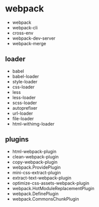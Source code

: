 # webpack

- webpack
- webpack-cli
- cross-env
- webpack-dev-server
- webpack-merge

## loader

- babel
- babel-loader
- style-loader
- css-loader
- less
- less-loader
- scss-loader
- autoprefixer
- url-loader
- file-loader
- html-withimg-loader

## plugins

- html-webpack-plugin
- clean-webpack-plugin
- copy-webpack-plugin
- webpack.ProvidePlugin
- mini-css-extract-plugin
- extract-text-webpack-plugin
- optimize-css-assets-webpack-plugin
- webpack.HotModuleReplacementPlugin
- webpack.DefinePlugin
- webpack.CommonsChunkPlugin
